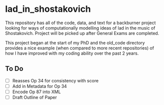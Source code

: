 # lad_in_shostakovich

This repository has all of the code, data, and text for a backburner project looking for ways of computationally modelling ideas of lad in the music of Shostakovich.
Project will be picked up after General Exams are completed.

This project began at the start of my PhD and the old\_code directory provides a nice example (when compared to more recent repositories) of how I have improved with my coding ability over the past 2 years.

## To Do

* [ ] Reasses Op 34 for consistency with score
* [ ] Add in Metadata for Op 34
* [ ] Encode Op 87 into XML 
* [ ] Draft Outline of Paper 
